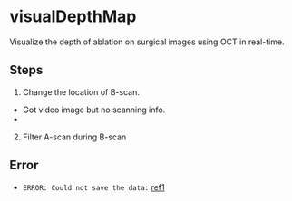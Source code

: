 # visualDepthMap
Visualize the depth of ablation on surgical images using OCT in real-time.

## Steps
1. Change the location of B-scan.
  -  Got video image but no scanning info.
  - 
2. Filter A-scan during B-scan

## Error
- `ERROR: Could not save the data:` [ref1](https://stackoverflow.com/questions/37700536/how-can-i-run-a-command-with-administrator-rights-with-visual-studio-code-termin)


